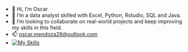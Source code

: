 - 👋 Hi, I’m Oscar 
- 👀 I’m a data analyst skilled with Excel, Python, Rstudio, SQL and Java.
- 💞️ I’m looking to collaborate on real-world projects and keep improving my skills in this field.
- 📫 oscar.mendoza28@outlook.com
- [![My Skills](https://skillicons.dev/icons?i=js,html,css,wasm)](https://skillicons.dev)

<!---
OscarMC28/OscarMC28 is a ✨ special ✨ repository because its `README.md` (this file) appears on your GitHub profile.
You can click the Preview link to take a look at your changes.
--->
